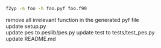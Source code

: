 ```bash
f2yp -m foo -h foo.pyf foo.f90
```
remove all irrelevant function in the generated pyf file    
update setup.py  
update pes to peslib/pes.py 
update test to tests/test_pes.py  
update README.md  
